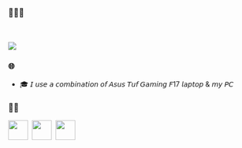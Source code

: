 ### 🙋🏻‍♂️
ㅤ
<div align="none">
  <img src="https://media4.giphy.com/media/v1.Y2lkPTc5MGI3NjExbDB6OXV5Mm5jbmF2ZDNyMmJpd3c2YXJmYzllZ2ZsbWR2OTdzN2NoaCZlcD12MV9pbnRlcm5hbF9naWZfYnlfaWQmY3Q9Zw/Uju2qRf4p2notjRZAQ/giphy.webp"/>
    </div>



### 🌐

* 🎓 𝘐 𝘶𝘴𝘦 𝘢 𝘤𝘰𝘮𝘣𝘪𝘯𝘢𝘵𝘪𝘰𝘯 𝘰𝘧 𝘈𝘴𝘶𝘴 𝘛𝘶𝘧 𝘎𝘢𝘮𝘪𝘯𝘨 𝘍17 𝘭𝘢𝘱𝘵𝘰𝘱 & 𝘮𝘺 𝘗𝘊

### 🥷🏻

<div>
  <img src="https://github.com/fardieov/fardieov/assets/169608913/d20d2d5b-99df-48f6-aa2f-2ad84a7f7bf3" width="40" height="40"/>&nbsp;
   <img src="https://github.com/fardieov/fardieov/assets/169608913/ce9c2888-2a0f-4d05-abc4-b64937ea8fce" width="40" height="40"/>&nbsp;
    <img src="https://github.com/fardieov/fardieov/assets/169608913/0256c274-79b4-406c-87bf-8a2966d1fa25" width="40" height="40"/>&nbsp;
<div>
